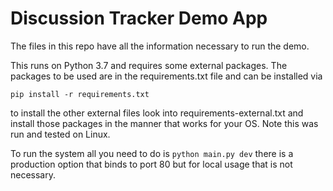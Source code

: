 # Discussion Tracker Demo App


The files in this repo have all the information necessary to run the demo. 

This runs on Python 3.7 and requires some external packages. The packages to be used are in the requirements.txt file and can be installed via 

`pip install -r requirements.txt`

to install the other external files look into requirements-external.txt and install those packages in the manner that works for your OS. Note this was run and tested on Linux.

To run the system all you need to do is `python main.py dev` there is a production option that binds to port 80 but for local usage that is not necessary.
